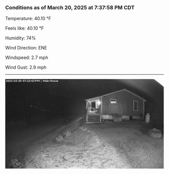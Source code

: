 ### Conditions as of March 20, 2025 at 7:37:58 PM CDT 

Temperature: 40.10 &deg;F

Feels like: 40.10 &deg;F

Humidity: 74%

Wind Direction: ENE

Windspeed: 2.7 mph

Wind Gust: 2.9 mph

---

<img src="./images/latest.jpeg"/>

